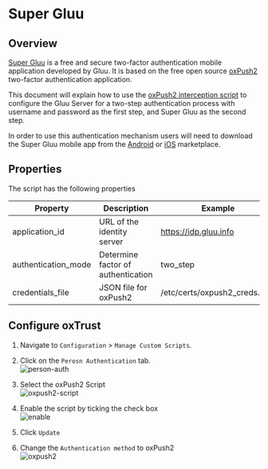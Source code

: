 # Super Gluu
## Overview
[Super Gluu](https://super.gluu.org) is a free and secure two-factor authentication mobile application developed by Gluu. It is based on the free open source [oxPush2](https://github.com/GluuFederation/oxPush2) two-factor authentication application. 

This document will explain how to use the [oxPush2 interception script](https://raw.githubusercontent.com/GluuFederation/oxAuth/master/Server/integrations/super_gluu/oxPushExternalAuthenticator.py) to configure the Gluu Server for a two-step authentication process with username and password as the first step, and Super Gluu as the second step. 

In order to use this authentication mechanism users will need to download the Super Gluu mobile app from the [Android](https://play.google.com/store/apps/details?id=gluu.super.gluu) or [iOS](https://itunes.apple.com/us/app/super-gluu/id1093479646?ls=1&mt=8)  marketplace. 

## Properties
The script has the following properties

|	Property	|	Description		|	Example	|
|-----------------------|-------------------------------|---------------|
|application_id		|URL of the identity server	|https://idp.gluu.info|
|authentication_mode	|Determine factor of authentication|two_step|
|credentials_file	|JSON file for oxPush2 		|/etc/certs/oxpush2_creds.json|

## Configure oxTrust

1. Navigate to `Configuration` > `Manage Custom Scripts`.               

2. Click on the `Perosn Authentication` tab.              
![person-auth](../img/admin-guide/multi-factor/person-auth.png)

3. Select the oxPush2 Script                  
![oxpush2-script](../img/admin-guide/multi-factor/oxpush2-script.png)

4. Enable the script by ticking the check box          
![enable](../img/admin-guide/enable.png)
 
5. Click `Update`         

6. Change the `Authentication method` to oxPush2       
![oxpush2](../img/admin-guide/multi-factor/oxpush2.png)
